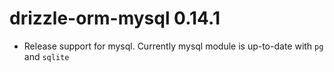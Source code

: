 # drizzle-orm-mysql 0.14.1

- Release support for mysql. Currently mysql module is up-to-date with `pg` and `sqlite`